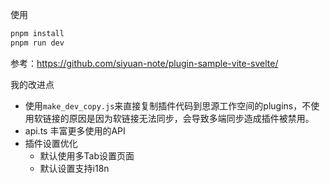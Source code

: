 


使用
```js
pnpm install
pnpm run dev
```

参考：https://github.com/siyuan-note/plugin-sample-vite-svelte/ 

我的改进点

- 使用`make_dev_copy.js`来直接复制插件代码到思源工作空间的plugins，不使用软链接的原因是因为软链接无法同步，会导致多端同步造成插件被禁用。
- api.ts 丰富更多使用的API
- 插件设置优化
  - 默认使用多Tab设置页面
  - 默认设置支持i18n